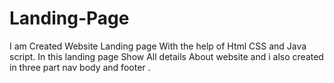# Landing-Page
I am Created Website Landing page  With the help of Html CSS and Java script.
In this landing page Show All details About website and i also created in three part nav body and footer .
